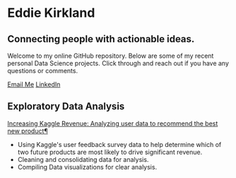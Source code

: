 # Eddie Kirkland
## Connecting people with actionable ideas.

Welcome to my online GitHub repository. Below are some of my recent personal Data Science projects. Click through and reach out if you have any questions or comments.

[Email Me](mailto:wekrklnd@gmail.com)
[LinkedIn](https://www.linkedin.com/in/eddie-k-239a63197)

## Exploratory Data Analysis ##
[Increasing Kaggle Revenue: Analyzing user data to recommend the best new product¶](https://github.com/e-kirkland/datascience/blob/master/Kaggle%20Survey/Kaggle%20Survey.ipynb)
* Using Kaggle's user feedback survey data to help determine which of two future products are most likely to drive significant revenue.
* Cleaning and consolidating data for analysis.
* Compiling Data visualizations for clear analysis.

